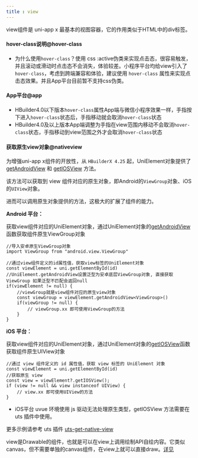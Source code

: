 ```yaml
---
title : view
---
```


<!-- ## view -->

<!-- UTSCOMJSON.view.name -->

<!-- UTSCOMJSON.view.description -->

view组件是 uni-app x 最基本的视图容器，它的作用类似于HTML中的div标签。

<!-- UTSCOMJSON.view.compatibility -->

<!-- UTSCOMJSON.view.attribute -->

#### hover-class说明@hover-class

- 为什么使用`hover-class`？使用 css :active伪类来实现点击态，很容易触发，并且滚动或滑动时点击态不会消失，体验较差。小程序平台均给view引入了`hover-class`，考虑到跨端兼容和体验，建议使用 `hover-class` 属性来实现点击态效果。并且App平台目前暂不支持css伪类。


<!-- UTSCOMJSON.view.event -->

<!-- UTSCOMJSON.view.component_type-->

#### App平台@app
- HBuilder4.0以下版本`hover-class`属性App端与微信小程序效果一样，手指按下进入`hover-class`状态后，手指移动就会取消`hover-class`状态
- HBuilder4.0及以上版本App端调整为手指在view范围内移动不会取消`hover-class`状态，手指移动到view范围之外才会取消`hover-class`状态


#### 获取原生view对象@nativeview

为增强uni-app x组件的开放性，从 `HBuilderX 4.25` 起，UniElement对象提供了 [getAndroidView](../dom/unielement.md#getandroidview) 和 [getIOSView](../dom/unielement.md#getiosview) 方法。

该方法可以获取到 view 组件对应的原生对象，即Android的`ViewGroup`对象、iOS的`UIView`对象。

进而可以调用原生对象提供的方法，这极大的扩展了组件的能力。

**Android 平台：**

获取view组件对应的UniElement对象，通过UniElement对象的[getAndroidView](../dom/unielement.md#getandroidview-2)函数获取组件原生ViewGroup对象

```uts
//导入安卓原生ViewGroup对象
import ViewGroup from "android.view.ViewGroup"

//通过view组件定义的id属性值，获取view标签的UniElement对象
const viewElement = uni.getElementById(id)
//UniElement.getAndroidView设置泛型为安卓底层ViewGroup对象, 直接获取ViewGroup 如果泛型不匹配会返回null
if(viewElement != null) {
	//viewGroup就是view组件对应的原生view对象
	const viewGroup = viewElement.getAndroidView<ViewGroup>()
	if(viewGroup != null) {
		// viewGroup.xx 即可使用ViewGroup的方法
	}
}
```

**iOS 平台：**

获取view组件对应的UniElement对象，通过UniElement对象的[getIOSView](../dom/unielement.md#getiosview)函数获取组件原生UIView对象

```uts
//通过 view 组件定义的 id 属性值，获取 view 标签的 UniElement 对象
const viewElement = uni.getElementById(id)
//获取原生 view
const view = viewElement?.getIOSView();
if (view != null && view instanceof UIView) {
    // view.xx 即可使用UIView的方法
}

```

+ iOS平台 uvue 环境使用 js 驱动无法处理原生类型，getIOSView 方法需要在 uts 插件中使用。

更多示例请参考 uts 插件 [uts-get-native-view](https://gitcode.net/dcloud/hello-uni-app-x/-/blob/alpha/uni_modules/uts-get-native-view/utssdk/app-ios/index.uts)

<!-- UTSCOMJSON.view.children -->

<!-- UTSCOMJSON.view.example -->

<!-- UTSCOMJSON.view.reference -->

view是Drawable的组件，也就是可以在view上调用绘制API自绘内容。它类似canvas，但不需要单独的canvas组件，在view上就可以直接draw。[详见](../dom/drawablecontext.md)
